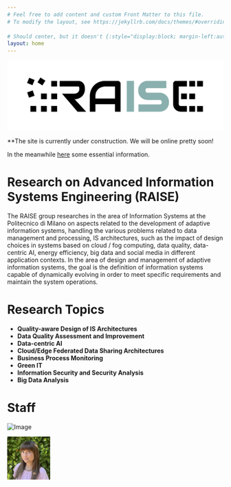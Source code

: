 ```yaml
---
# Feel free to add content and custom Front Matter to this file.
# To modify the layout, see https://jekyllrb.com/docs/themes/#overriding-theme-defaults

# Should center, but it doesn't {:style="display:block; margin-left:auto; margin-right:auto; width:250px"; }
layout: home
---
```


![Image](/static/logo_raise_cropped_.png)

**The site is currently under construction. We will be online pretty soon!
 
In the meanwhile [here](https://www.deib.polimi.it/eng/research-lines/details/85) some essential information.

# Research on Advanced Information Systems Engineering (RAISE)

The RAISE group researches in the area of Information Systems at the Politecnico di Milano on aspects related to the development of adaptive information systems, handling the various problems related to data management and processing, IS architectures, such as the impact of design choices in systems based on cloud / fog computing, data quality, data-centric AI, energy efficiency, big data and social media in different application contexts. In the area of design and management of adaptive information systems, the goal is the definition of information systems capable of dynamically evolving in order to meet specific requirements and maintain the system operations. 
 
# Research Topics

- **Quality-aware Design of IS Architectures**
- **Data Quality Assessment and Improvement**
- **Data-centric AI**
- **Cloud/Edge Federated Data Sharing Architectures**
- **Business Process Monitoring**
- **Green IT**
- **Information Security and Security Analysis**
- **Big Data Analysis**

# Staff

![Image](/static/group_pic.png)

<img src="/static/camilla.jpeg" width="100" height="100" alt="">


 

